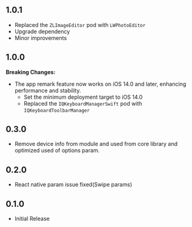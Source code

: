 ## 1.0.1

* Replaced the `ZLImageEditor` pod with `LWPhotoEditor`
* Upgrade dependency
* Minor improvements

## 1.0.0

**Breaking Changes:**

* The app remark feature now works on iOS 14.0 and later, enhancing performance and stability.
    * Set the minimum deployment target to iOS 14.0
    * Replaced the `IQKeyboardManagerSwift` pod with `IQKeyboardToolbarManager`

## 0.3.0

* Remove device info from module and used from core library and optimized used of options param.

## 0.2.0

* React native param issue fixed(Swipe params)

## 0.1.0

* Initial Release